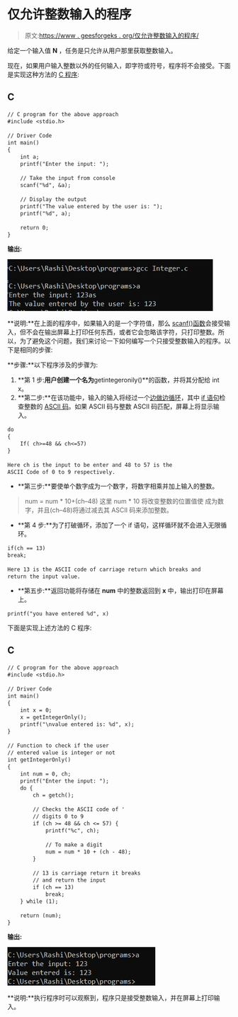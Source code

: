 # 仅允许整数输入的程序

> 原文:[https://www . geesforgeks . org/仅允许整数输入的程序/](https://www.geeksforgeeks.org/program-that-allows-integer-input-only/)

给定一个输入值 **N** ，任务是只允许从用户那里获取整数输入。

现在，如果用户输入整数以外的任何输入，即字符或符号，程序将不会接受。下面是实现这种方法的 [C 程序](https://www.geeksforgeeks.org/c-language-set-1-introduction/):

## C

```
// C program for the above approach
#include <stdio.h>

// Driver Code
int main()
{
    int a;
    printf("Enter the input: ");

    // Take the input from console
    scanf("%d", &a);

    // Display the output
    printf("The value entered by the user is: ");
    printf("%d", a);

    return 0;
}
```

**输出:**

![Output](img/c716c9ad812b8e1cc196959e83845e01.png)

**说明:**在上面的程序中，如果输入的是一个字符值，那么 [scanf()函数](https://www.geeksforgeeks.org/scanf-and-fscanf-in-c-simple-yet-poweful/)会接受输入，但不会在输出屏幕上打印任何东西，或者它会忽略该字符，只打印整数。所以，为了避免这个问题，我们来讨论一下如何编写一个只接受整数输入的程序。以下是相同的步骤:

**步骤:**以下程序涉及的步骤为:

1.  **第 1 步:**用户创建一个名为**getintegeronily()**的函数，并将其分配给 int x。
2.  **第二步:**在该功能中，输入的输入将经过一个[边做边循环](https://www.geeksforgeeks.org/c-c-do-while-loop-with-examples/)，其中 [if 语句](https://www.geeksforgeeks.org/decision-making-c-c-else-nested-else/)检查整数的 [ASCII 码](https://www.geeksforgeeks.org/program-print-ascii-value-character/)。如果 ASCII 码与整数 ASCII 码匹配，屏幕上将显示输入。

```
do
{
    If( ch>=48 && ch<=57)
}

Here ch is the input to be enter and 48 to 57 is the 
ASCII Code of 0 to 9 respectively. 
```

*   **第三步:**要使单个数字成为一个数字，将数字相乘并加上输入的整数。

> num = num * 10+(ch–48)
> 这里 num * 10 将改变整数的位置值使
> 成为数字，并且(ch–48)将通过减去其 ASCII 码来添加整数。

*   **第 4 步:**为了打破循环，添加了一个 if 语句，这样循环就不会进入无限循环。

```
if(ch == 13)
break;

Here 13 is the ASCII code of carriage return which breaks and 
return the input value.
```

*   **第五步:**返回功能将存储在 **num** 中的整数返回到 **x** 中，输出打印在屏幕上。

```
printf("you have entered %d", x)
```

下面是实现上述方法的 C 程序:

## C

```
// C program for the above approach
#include <stdio.h>

// Driver Code
int main()
{
    int x = 0;
    x = getIntegerOnly();
    printf("\nvalue entered is: %d", x);
}

// Function to check if the user
// entered value is integer or not
int getIntegerOnly()
{
    int num = 0, ch;
    printf("Enter the input: ");
    do {
        ch = getch();

        // Checks the ASCII code of '
        // digits 0 to 9
        if (ch >= 48 && ch <= 57) {
            printf("%c", ch);

            // To make a digit
            num = num * 10 + (ch - 48);
        }

        // 13 is carriage return it breaks
        // and return the input
        if (ch == 13)
            break;
    } while (1);

    return (num);
}
```

**输出:**

![Output](img/75f336731b04fa5da6fe763a1dc1eba0.png)

**说明:**执行程序时可以观察到，程序只是接受整数输入，并在屏幕上打印输入。